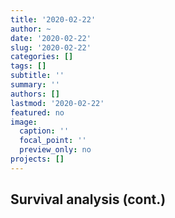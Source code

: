 ```yaml
---
title: '2020-02-22'
author: ~
date: '2020-02-22'
slug: '2020-02-22'
categories: []
tags: []
subtitle: ''
summary: ''
authors: []
lastmod: '2020-02-22'
featured: no
image:
  caption: ''
  focal_point: ''
  preview_only: no
projects: []
---
```


## Survival analysis (cont.)

